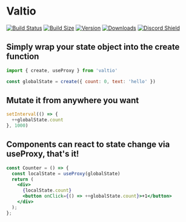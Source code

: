 # Valtio

[![Build Status](https://img.shields.io/github/workflow/status/pmndrs/valtio/Lint?style=flat&colorA=000000&colorB=000000)](https://github.com/pmndrs/valtio/actions?query=workflow%3ALint)
[![Build Size](https://img.shields.io/bundlephobia/min/valtio?label=bundle%20size&style=flat&colorA=000000&colorB=000000)](https://bundlephobia.com/result?p=valtio)
[![Version](https://img.shields.io/npm/v/valtio?style=flat&colorA=000000&colorB=000000)](https://www.npmjs.com/package/valtio)
[![Downloads](https://img.shields.io/npm/dt/valtio.svg?style=flat&colorA=000000&colorB=000000)](https://www.npmjs.com/package/valtio)
[![Discord Shield](https://img.shields.io/discord/740090768164651008?style=flat&colorA=000000&colorB=000000&label=discord&logo=discord&logoColor=ffffff)](https://discord.gg/ZZjjNvJ)

## Simply wrap your state object into the create function

```jsx
import { create, useProxy } from 'valtio'

const globalState = create({ count: 0, text: 'hello' })
```

## Mutate it from anywhere you want

```jsx
setInterval(() => {
  ++globalState.count
}, 1000)
```

## Components can react to state change via useProxy, that's it!

```jsx
const Counter = () => {
  const localState = useProxy(globalState)
  return (
    <div>
      {localState.count}
      <button onClick={() => ++globalState.count}>+1</button>
    </div>
  );
};
```
